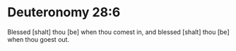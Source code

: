 # Deuteronomy 28:6

Blessed [shalt] thou [be] when thou comest in, and blessed [shalt] thou [be] when thou goest out.